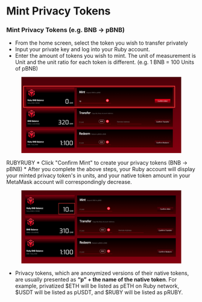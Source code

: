 # Mint Privacy Tokens

### Mint Privacy Tokens (e.g. BNB -> pBNB)

* From the home screen, select the token you wish to transfer privately
* Input your private key and log into your Ruby account.
* Enter the amount of tokens you wish to mint. The unit of measurement is Unit and the unit ratio for each token is different. (e.g. 1 BNB = 100 Units of pBNB)

<figure><img src="../.gitbook/assets/image (4) (1).png" alt=""><figcaption></figcaption></figure>

RUBYRUBY \* Click "Confirm Mint" to create your privacy tokens (BNB -> pBNB) \* After you complete the above steps, your Ruby account will display your minted privacy token's in units, and your native token amount in your MetaMask account will correspondingly decrease.

<figure><img src="../.gitbook/assets/image (11).png" alt=""><figcaption></figcaption></figure>

* Privacy tokens, which are anonymized versions of their native tokens, are usually presented as **“p” + the name of the native token**. For example, privatized $ETH will be listed as pETH on Ruby network, $USDT will be listed as pUSDT, and $RUBY will be listed as pRUBY.
